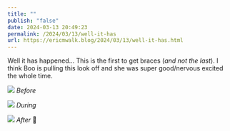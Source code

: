 ```yaml
---
title: ""
publish: "false"
date: 2024-03-13 20:49:23
permalink: /2024/03/13/well-it-has
url: https://ericmwalk.blog/2024/03/13/well-it-has.html
---
```


Well it has happened… This is the first to get braces (*and not the last*). I think Boo is pulling this look off and she was super good/nervous excited the whole time.

![](https://ericmwalk.blog/uploads/2024/img-8220.jpeg)
*Before*

![](https://ericmwalk.blog/uploads/2024/img-8249.jpeg)
_During_

![](https://ericmwalk.blog/uploads/2024/img-8254.jpeg)
_After_ 🥰